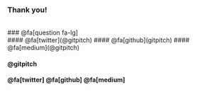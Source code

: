 ### Thank you!
<br>
### @fa[question fa-lg]
<br>
#### @fa[twitter](@gitpitch)
#### @fa[github](gitpitch) 
#### @fa[medium](@gitpitch) 

#### @gitpitch
#### @fa[twitter] @fa[github] @fa[medium]

